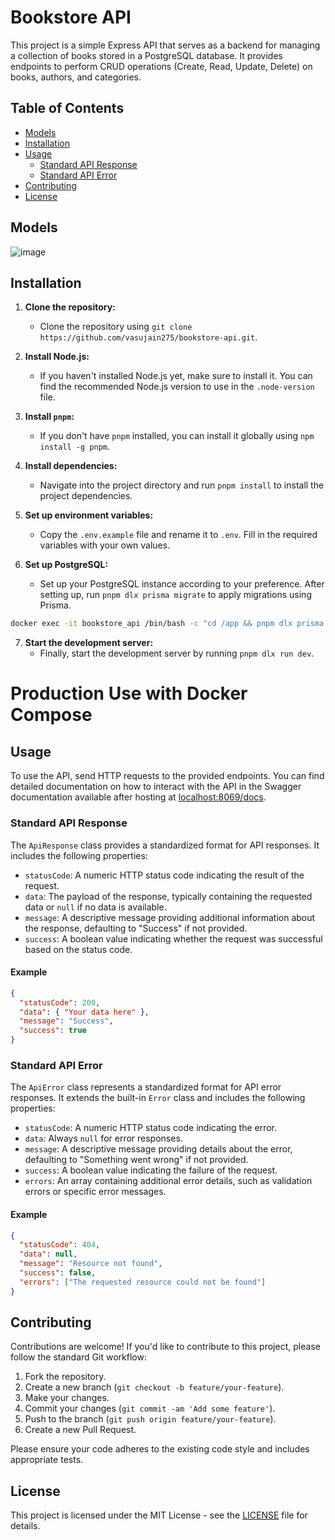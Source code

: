 # Bookstore API

This project is a simple Express API that serves as a backend for managing a collection of books stored in a PostgreSQL database. It provides endpoints to perform CRUD operations (Create, Read, Update, Delete) on books, authors, and categories.

## Table of Contents

- [Models](#models)
- [Installation](#installation)
- [Usage](#usage)
  - [Standard API Response](#standard-api-response)
  - [Standard API Error](#standard-api-error)
- [Contributing](#contributing)
- [License](#license)

## Models

![image](https://github.com/vasujain275/bookstore-api/assets/69643310/edff67df-b576-4e8f-a4f3-9fbf672a2c0c)

## Installation

1. **Clone the repository:**

   - Clone the repository using `git clone https://github.com/vasujain275/bookstore-api.git`.

2. **Install Node.js:**

   - If you haven't installed Node.js yet, make sure to install it. You can find the recommended Node.js version to use in the `.node-version` file.

3. **Install `pnpm`:**

   - If you don't have `pnpm` installed, you can install it globally using `npm install -g pnpm`.

4. **Install dependencies:**

   - Navigate into the project directory and run `pnpm install` to install the project dependencies.

5. **Set up environment variables:**

   - Copy the `.env.example` file and rename it to `.env`. Fill in the required variables with your own values.

6. **Set up PostgreSQL:**

   - Set up your PostgreSQL instance according to your preference. After setting up, run `pnpm dlx prisma migrate` to apply migrations using Prisma.

```bash
docker exec -it bookstore_api /bin/bash -c "cd /app && pnpm dlx prisma migrate deploy"
```


7. **Start the development server:**
   - Finally, start the development server by running `pnpm dlx run dev`.

# Production Use with Docker Compose


## Usage

To use the API, send HTTP requests to the provided endpoints. You can find detailed documentation on how to interact with the API in the Swagger documentation available after hosting at [localhost:8069/docs](http://localhost:8069/docs).

### Standard API Response

The `ApiResponse` class provides a standardized format for API responses. It includes the following properties:

- `statusCode`: A numeric HTTP status code indicating the result of the request.
- `data`: The payload of the response, typically containing the requested data or `null` if no data is available.
- `message`: A descriptive message providing additional information about the response, defaulting to "Success" if not provided.
- `success`: A boolean value indicating whether the request was successful based on the status code.

#### Example

```json
{
  "statusCode": 200,
  "data": { "Your data here" },
  "message": "Success",
  "success": true
}
```

### Standard API Error

The `ApiError` class represents a standardized format for API error responses. It extends the built-in `Error` class and includes the following properties:

- `statusCode`: A numeric HTTP status code indicating the error.
- `data`: Always `null` for error responses.
- `message`: A descriptive message providing details about the error, defaulting to "Something went wrong" if not provided.
- `success`: A boolean value indicating the failure of the request.
- `errors`: An array containing additional error details, such as validation errors or specific error messages.

#### Example

```json
{
  "statusCode": 404,
  "data": null,
  "message": "Resource not found",
  "success": false,
  "errors": ["The requested resource could not be found"]
}
```

## Contributing

Contributions are welcome! If you'd like to contribute to this project, please follow the standard Git workflow:

1. Fork the repository.
2. Create a new branch (`git checkout -b feature/your-feature`).
3. Make your changes.
4. Commit your changes (`git commit -am 'Add some feature'`).
5. Push to the branch (`git push origin feature/your-feature`).
6. Create a new Pull Request.

Please ensure your code adheres to the existing code style and includes appropriate tests.

## License

This project is licensed under the MIT License - see the [LICENSE](LICENSE) file for details.
